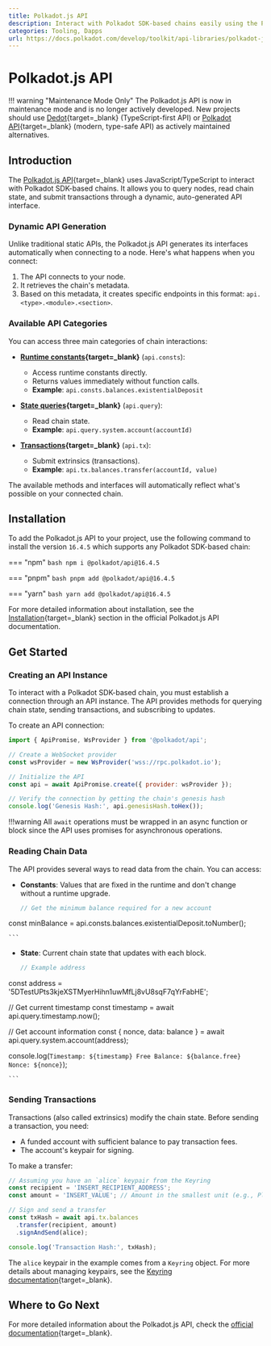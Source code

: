 ```yaml
---
title: Polkadot.js API
description: Interact with Polkadot SDK-based chains easily using the Polkadot.js API. Query chain data, submit transactions, and more via JavaScript or Typescript.
categories: Tooling, Dapps
url: https://docs.polkadot.com/develop/toolkit/api-libraries/polkadot-js-api/
---
```


# Polkadot.js API

!!! warning "Maintenance Mode Only"
    The Polkadot.js API is now in maintenance mode and is no longer actively developed. New projects should use [Dedot](/develop/toolkit/api-libraries/dedot){target=\_blank} (TypeScript-first API) or [Polkadot API](/develop/toolkit/api-libraries/papi){target=\_blank} (modern, type-safe API) as actively maintained alternatives.

## Introduction

The [Polkadot.js API](https://github.com/polkadot-js/api){target=\_blank} uses JavaScript/TypeScript to interact with Polkadot SDK-based chains. It allows you to query nodes, read chain state, and submit transactions through a dynamic, auto-generated API interface.

### Dynamic API Generation

Unlike traditional static APIs, the Polkadot.js API generates its interfaces automatically when connecting to a node. Here's what happens when you connect:

1. The API connects to your node.
2. It retrieves the chain's metadata.
3. Based on this metadata, it creates specific endpoints in this format: `api.<type>.<module>.<section>`.

### Available API Categories

You can access three main categories of chain interactions:

- **[Runtime constants](https://polkadot.js.org/docs/api/start/api.consts){target=\_blank}** (`api.consts`):

    - Access runtime constants directly.
    - Returns values immediately without function calls.
    - **Example**: `api.consts.balances.existentialDeposit`

- **[State queries](https://polkadot.js.org/docs/api/start/api.query/){target=\_blank}** (`api.query`):

    - Read chain state.
    - **Example**: `api.query.system.account(accountId)`

- **[Transactions](https://polkadot.js.org/docs/api/start/api.tx/){target=\_blank}** (`api.tx`):
    - Submit extrinsics (transactions).
    - **Example**: `api.tx.balances.transfer(accountId, value)`

The available methods and interfaces will automatically reflect what's possible on your connected chain.

## Installation

To add the Polkadot.js API to your project, use the following command to install the version `16.4.5` which supports any Polkadot SDK-based chain:

=== "npm"
    ```bash
    npm i @polkadot/api@16.4.5
    ```

=== "pnpm"
    ```bash
    pnpm add @polkadot/api@16.4.5
    ```

=== "yarn"
    ```bash
    yarn add @polkadot/api@16.4.5
    ```

For more detailed information about installation, see the [Installation](https://polkadot.js.org/docs/api/start/install/){target=\_blank} section in the official Polkadot.js API documentation.

## Get Started

### Creating an API Instance

To interact with a Polkadot SDK-based chain, you must establish a connection through an API instance. The API provides methods for querying chain state, sending transactions, and subscribing to updates.

To create an API connection:

```js
import { ApiPromise, WsProvider } from '@polkadot/api';

// Create a WebSocket provider
const wsProvider = new WsProvider('wss://rpc.polkadot.io');

// Initialize the API
const api = await ApiPromise.create({ provider: wsProvider });

// Verify the connection by getting the chain's genesis hash
console.log('Genesis Hash:', api.genesisHash.toHex());

```

!!!warning
    All `await` operations must be wrapped in an async function or block since the API uses promises for asynchronous operations.

### Reading Chain Data

The API provides several ways to read data from the chain. You can access:

- **Constants**: Values that are fixed in the runtime and don't change without a runtime upgrade.

    ```js
    // Get the minimum balance required for a new account
const minBalance = api.consts.balances.existentialDeposit.toNumber();

    ```

- **State**: Current chain state that updates with each block.

    ```js
    // Example address
const address = '5DTestUPts3kjeXSTMyerHihn1uwMfLj8vU8sqF7qYrFabHE';

// Get current timestamp
const timestamp = await api.query.timestamp.now();

// Get account information
const { nonce, data: balance } = await api.query.system.account(address);

console.log(`
  Timestamp: ${timestamp}
  Free Balance: ${balance.free}
  Nonce: ${nonce}
`);

    ```

### Sending Transactions

Transactions (also called extrinsics) modify the chain state. Before sending a transaction, you need:

- A funded account with sufficient balance to pay transaction fees.
- The account's keypair for signing.

To make a transfer:

```js
// Assuming you have an `alice` keypair from the Keyring
const recipient = 'INSERT_RECIPIENT_ADDRESS';
const amount = 'INSERT_VALUE'; // Amount in the smallest unit (e.g., Planck for DOT)

// Sign and send a transfer
const txHash = await api.tx.balances
  .transfer(recipient, amount)
  .signAndSend(alice);

console.log('Transaction Hash:', txHash);

```

The `alice` keypair in the example comes from a `Keyring` object. For more details about managing keypairs, see the [Keyring documentation](https://polkadot.js.org/docs/keyring){target=\_blank}.

## Where to Go Next

For more detailed information about the Polkadot.js API, check the [official documentation](https://polkadot.js.org/docs/){target=\_blank}.
